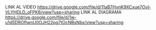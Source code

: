 LINK AL VIDEO
https://drive.google.com/file/d/11aB7HvnK9XCxue7Ovl-VLYHDLD_oFPK6/view?usp=sharing
LINK AL DIAGRAMA
https://drive.google.com/file/d/1w-u1d5DROflwnU0OJH22pg7tOcNBsNbx/view?usp=sharing

